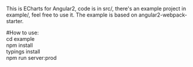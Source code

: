This is ECharts for Angular2, code is in src/, there's an example project in example/, feel free to use it.
The example is based on angular2-webpack-starter.

#How to use:</br>
cd example</br>
npm install</br>
typings install</br>
npm run server:prod</br>


